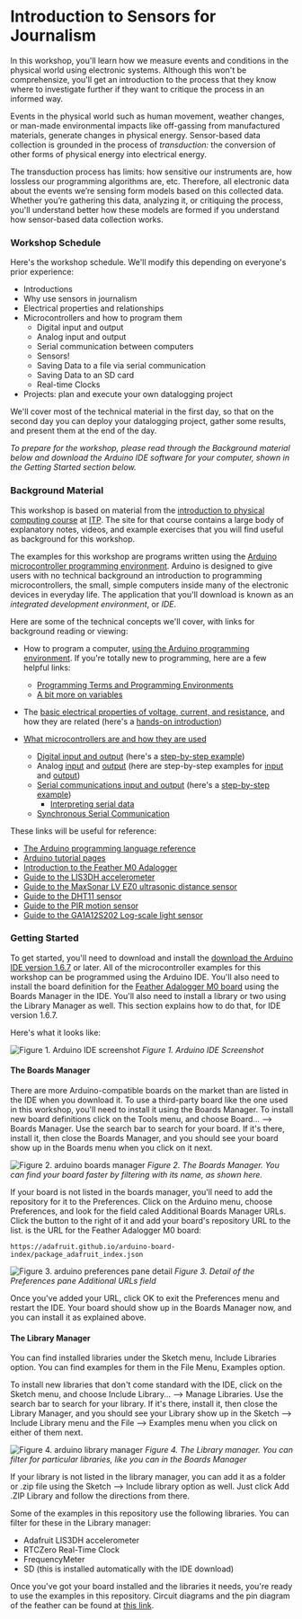 # Introduction to Sensors for Journalism

In this workshop, you'll learn how we measure events and conditions in the physical world using electronic systems. Although this won't be comprehensize, you'll get an introduction to the process that they know where to investigate further if they want to critique the process in an informed way.

Events in the physical world such as human movement, weather changes, or man-made environmental impacts like off-gassing from manufactured materials, generate changes in physical energy. Sensor-based data collection is  grounded in the process of _transduction:_ the conversion of other forms of physical energy into electrical energy.

The transduction process has limits: how sensitive our instruments are, how lossless our programming algorithms are, etc. Therefore, all electronic data about the events we’re sensing form models based on this collected data. Whether you’re gathering this data, analyzing it, or critiquing the process, you'll understand better how these models are formed if you understand how sensor-based data collection works.

### Workshop Schedule

  Here's the workshop schedule. We'll modify this depending on everyone's prior experience:

  * Introductions
  * Why use sensors in journalism
  * Electrical properties and relationships
  * Microcontrollers and how to program them
    * Digital input and output
    * Analog input and output
    * Serial communication between computers
    * Sensors!
    * Saving Data to a file via serial communication
    * Saving Data to an SD card
    * Real-time Clocks
  * Projects: plan and execute your own datalogging project

  We'll cover most of the technical material in the first day, so that on the second day you can deploy your datalogging project,  gather some results, and present them at the end of the day.

_To prepare for the workshop, please read through the Background material below and download the Arduino IDE software for your computer, shown in the Getting Started section below._

### Background Material

This workshop is based on material from the [introduction to physical computing course](http://itp.nyu.edu/physcomp) at [ITP](http://itp.nyu.edu). The site for that course contains a large body of explanatory notes, videos, and example exercises that you will find useful as background for this workshop.

The examples for this workshop are programs written using the [Arduino microcontroller programming environment](http://www.arduino.cc). Arduino is designed to give users with no technical background an introduction to programming microcontrollers, the small, simple computers inside many of the electronic devices in everyday life. The application that you'll download is known as an _integrated development environment_, or _IDE_.

Here are some of the technical concepts we'll cover, with links for background reading or viewing:

  * How to program a computer, [using the Arduino programming environment](https://www.arduino.cc/en/Guide/HomePage). If you're totally new to programming, here are a few helpful links:
    
      *  [Programming Terms and Programming Environments](https://itp.nyu.edu/physcomp/lessons/programming/programming-terms-and-programming-environments/) 
      * [A bit more on variables](https://itp.nyu.edu/physcomp/lessons/programming/variables/)
    
  
  * The [basic electrical properties of voltage, current, and resistance](https://itp.nyu.edu/physcomp/lessons/electronics/electricity-the-basics/), and how they are related (here's a [hands-on introduction](https://itp.nyu.edu/physcomp/labs/labs-electronics/electronics/))
  * <a href="https://itp.nyu.edu/physcomp/lessons/microcontrollers/microcontrollers-the-basics/">What microcontrollers are and how they are used
    * [Digital input and output](https://itp.nyu.edu/physcomp/lessons/microcontrollers/digital-input-output/) (here's a [step-by-step example](https://itp.nyu.edu/physcomp/labs/labs-arduino-digital-and-analog/digital-input-and-output-with-an-arduino/))
    * Analog [input](https://itp.nyu.edu/physcomp/lessons/microcontrollers/analog-input/) and [output](https://itp.nyu.edu/physcomp/lessons/microcontrollers/analog-output/) (here are step-by-step examples for [input](https://itp.nyu.edu/physcomp/labs/labs-arduino-digital-and-analog/analog-in-with-an-arduino/) and [output]())
    * [Serial communications input and output](https://itp.nyu.edu/physcomp/lessons/serial-communication/serial-communication-the-basics/) (here's a [step-by-step example](https://itp.nyu.edu/physcomp/lab-intro-to-serial-communications/))
      * [Interpreting serial data](https://itp.nyu.edu/physcomp/lessons/serial-communication/interpreting-serial-data/)
    * [Synchronous Serial Communication](https://itp.nyu.edu/physcomp/lessons/serial-communication/synchronous-serial-communication-the-basics)

These links will be useful for reference:

  * [The Arduino programming language reference](https://www.arduino.cc/en/Reference/HomePage)
  * [Arduino tutorial pages](https://www.arduino.cc/en/Tutorial/HomePage)
  * [Introduction to the Feather M0 Adalogger](https://learn.adafruit.com/adafruit-feather-m0-adalogger/)
  * [Guide to the LIS3DH accelerometer](https://learn.adafruit.com/adafruit-lis3dh-triple-axis-accelerometer-breakout?view=all)
  * [Guide to the MaxSonar LV EZ0 ultrasonic distance sensor](http://maxbotix.com/documents/LV-MaxSonar-EZ_Datasheet.pdf)
  * [Guide to the DHT11 sensor](https://learn.adafruit.com/dht)
  * [Guide to the PIR motion sensor](https://learn.adafruit.com/pir-passive-infrared-proximity-motion-sensor?view=all)
  * [Guide to the GA1A12S202 Log-scale light sensor](https://learn.adafruit.com/adafruit-ga1a12s202-log-scale-analog-light-sensor?view=all)

### Getting Started

To get started, you'll need to download and install the [download the Arduino IDE version 1.6.7](https://www.arduino.cc/en/Main/Software") or later.  All of the microcontroller examples for this workshop can be programmed using the Arduino IDE. You'll also need to install the board definition for the [Feather Adalogger M0 board](https://www.adafruit.com/products/2796) using the Boards Manager in the IDE. You'll also need to install a library or two using the Library Manager as well. This section explains how to do that, for IDE version 1.6.7.

  Here's what it looks like:

  ![Figure 1. Arduino IDE screenshot](images/arduino-ide-screenshot.png)
_Figure 1. Arduino IDE Screenshot_

#### The Boards Manager

There are more Arduino-compatible boards on the market than are listed in the IDE when you download it. To use a third-party board like the one used in this workshop, you'll need to install it using the Boards Manager. To install new board definitions click on the Tools menu, and choose Board... --> Boards Manager. Use the search bar to search for your board. If it's there, install it, then close the Boards Manager, and you should see your board show up in the Boards menu when you click on it next.

![Figure 2. arduino boards manager](images/boards-manager-screenshot.png)
_Figure 2. The Boards Manager. You can find your board faster by filtering with its name, as shown here._

If your board is not listed in the boards manager, you'll need to add the repository for it to the Preferences. Click on the Arduino menu, choose Preferences, and look for the field caled Additional Boards Manager URLs. Click the button to the right of it and add your board's repository URL to the list. is the URL for the Feather Adalogger M0 board: 
````
https://adafruit.github.io/arduino-board-index/package_adafruit_index.json
````


![Figure 3. arduino preferences pane detail](images/preferences-pane.png)
_Figure 3. Detail of the Preferences pane Additional URLs field_


Once you've added your URL, click OK to exit the Preferences menu and restart the IDE. Your board should show up in the Boards Manager now, and you can install it as explained above.

#### The Library Manager

You can find installed libraries under the Sketch menu, Include Libraries option. You can find examples for them in the File Menu, Examples option.

To install new libraries that don't come standard with the IDE, click on the Sketch menu, and choose Include Library... --> Manage Libraries. Use the search bar to search for your library. If it's there, install it, then close the Library Manager, and you should see your Library show up in the Sketch --> Include Library menu and the File --> Examples menu when you click on either of them next.

![Figure 4. arduino library manager](images/library-manager-screenshot.png)
_Figure 4. The Library manager. You can filter for particular libraries, like you can in the Boards Manager_

If your library is not listed in the library manager, you can add it as a folder or .zip file using the Sketch --> Include library option as well. Just click Add .ZIP Library and follow the directions from there.

Some of the examples in this repository use the following libraries. You can filter for these in the Library manager:

  * Adafruit LIS3DH accelerometer
  * RTCZero Real-Time Clock
  * FrequencyMeter
  * SD (this is installed automatically with the IDE download)

Once you've got your board installed and the libraries it needs, you're ready to use the examples in this repository. Circuit diagrams and the pin diagram of the feather can be found at [this link](feather-m0-adalogger.md).